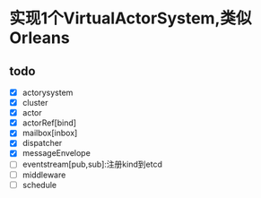 # 实现1个VirtualActorSystem,类似Orleans
## todo
- [X] actorysystem
- [X] cluster
- [X] actor
- [X] actorRef[bind]
- [X] mailbox[inbox]
- [X] dispatcher
- [X] messageEnvelope
- [ ] eventstream[pub,sub]:注册kind到etcd
- [ ] middleware
- [ ] schedule
